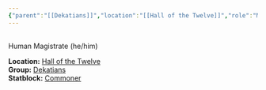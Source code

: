 ```yaml
---
{"parent":"[[Dekatians]]","location":"[[Hall of the Twelve]]","role":"Magistrate","species":"Human","pronouns":"he/him","statblock":"[[Commoner]]","type":"person","dg-publish":true,"permalink":"/diario/personas/kleon/","dgPassFrontmatter":true}
---
```


<p><span><div data-callout-metadata="" data-callout-fold="" data-callout="info" class="callout node-insert-event"><div class="callout-title" dir="auto"><div class="callout-icon"><svg width="16" height="16"></svg></div><div class="callout-title-inner">Human Magistrate (he/him)</div></div><div class="callout-content">
<p dir="auto"><strong>Location:</strong> <a data-tooltip-position="top" aria-label="Diario/Lugares/Hall of the Twelve.md" data-href="Diario/Lugares/Hall of the Twelve.md" href="Diario/Lugares/Hall of the Twelve.md" class="internal-link" target="_blank" rel="noopener nofollow">Hall of the Twelve</a><br>
<strong>Group:</strong> <a data-tooltip-position="top" aria-label="Diario/Personas/Dekatians.md" data-href="Diario/Personas/Dekatians.md" href="Diario/Personas/Dekatians.md" class="internal-link" target="_blank" rel="noopener nofollow">Dekatians</a><br>
<strong>Statblock:</strong> <a data-tooltip-position="top" aria-label="Diario/Statblocks/Commoner.md" data-href="Diario/Statblocks/Commoner.md" href="Diario/Statblocks/Commoner.md" class="internal-link" target="_blank" rel="noopener nofollow">Commoner</a></p>
</div></div></span></p>
